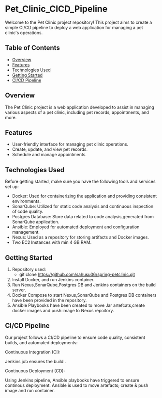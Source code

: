# Pet_Clinic_CICD_Pipeline

Welcome to the Pet Clinic project repository! This project aims to create a simple CI/CD pipeline to deploy a web application for managing a pet clinic's operations.

## Table of Contents
- [Overview](#overview)
- [Features](#features)
- [Technologies Used](#technologies-used)
- [Getting Started](#getting-started)
- [CI/CD Pipeline](#cicd-pipeline)

  
## Overview

The Pet Clinic project is a web application developed to assist in managing various aspects of a pet clinic, including pet records, appointments, and more.

## Features

- User-friendly interface for managing pet clinic operations.
- Create, update, and view pet records.
- Schedule and manage appointments.

## Technologies Used

Before getting started, make sure you have the following tools and services set up:

- Docker: Used for containerizing the application and providing consistent environments.
- SonarQube: Utilized for static code analysis and continuous inspection of code quality.
- Postgres Database: Store data related to code analysis,generated from SonarQube application.
- Ansible: Employed for automated deployment and configuration management.
- Nexus: Used as a repository for storing artifacts and Docker images.
- Two EC2 Instances with min 4 GB RAM.

## Getting Started

1. Repository used:
   - git clone https://github.com/sahusu06/spring-petclinic.git
2. Install Docker, and run Jenkins container.
3. Run Nexus,SonarQube,Postgres DB and Jenkins containers on the build server.
4. Docker Compose to start Nexus,SonarQube and Postgres DB containers have been provided in the repository.
5. Ansible Playbooks have been created to move Jar artefcats,create docker images and push image to Nexus repoitory.

## CI/CD Pipeline

Our project follows a CI/CD pipeline to ensure code quality, consistent builds, and automated deployments:

Continuous Integration (CI):

Jenkins job ensures the build .

Continuous Deployment (CD):

Using Jenkins pipeline, Ansible playbooks have triggered to ensure continous deployment.
Ansible is used to move artefacts; create & push image and run container.





   
